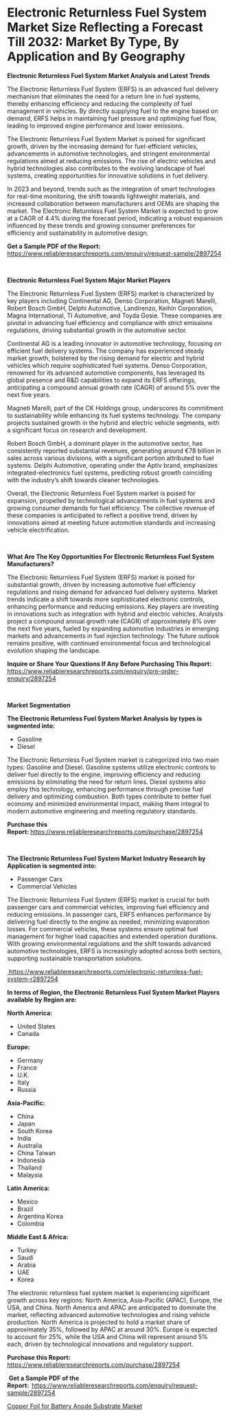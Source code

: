 <p><h1>Electronic Returnless Fuel System Market Size Reflecting a Forecast Till 2032: Market By Type, By Application and By Geography</h1></p><p><strong>Electronic Returnless Fuel System Market Analysis and Latest Trends</strong></p>
<p><p>The Electronic Returnless Fuel System (ERFS) is an advanced fuel delivery mechanism that eliminates the need for a return line in fuel systems, thereby enhancing efficiency and reducing the complexity of fuel management in vehicles. By directly supplying fuel to the engine based on demand, ERFS helps in maintaining fuel pressure and optimizing fuel flow, leading to improved engine performance and lower emissions. </p><p>The Electronic Returnless Fuel System Market is poised for significant growth, driven by the increasing demand for fuel-efficient vehicles, advancements in automotive technologies, and stringent environmental regulations aimed at reducing emissions. The rise of electric vehicles and hybrid technologies also contributes to the evolving landscape of fuel systems, creating opportunities for innovative solutions in fuel delivery. </p><p>In 2023 and beyond, trends such as the integration of smart technologies for real-time monitoring, the shift towards lightweight materials, and increased collaboration between manufacturers and OEMs are shaping the market. The Electronic Returnless Fuel System Market is expected to grow at a CAGR of 4.4% during the forecast period, indicating a robust expansion influenced by these trends and growing consumer preferences for efficiency and sustainability in automotive design.</p></p>
<p><strong>Get a Sample PDF of the Report:&nbsp;</strong> <a href="https://www.reliableresearchreports.com/enquiry/request-sample/2897254?utm_campaign=2201&utm_medium=2&utm_source=Github&utm_content=ia&utm_term=15032025&utm_id=electronic-returnless-fuel-system">https://www.reliableresearchreports.com/enquiry/request-sample/2897254</a></p>
<p>&nbsp;</p>
<p><strong>Electronic Returnless Fuel System Major Market Players</strong></p>
<p><p>The Electronic Returnless Fuel System (ERFS) market is characterized by key players including Continental AG, Denso Corporation, Magneti Marelli, Robert Bosch GmbH, Delphi Automotive, Landirenzo, Keihin Corporation, Magna International, TI Automotive, and Toyda Gosie. These companies are pivotal in advancing fuel efficiency and compliance with strict emissions regulations, driving substantial growth in the automotive sector.</p><p>Continental AG is a leading innovator in automotive technology, focusing on efficient fuel delivery systems. The company has experienced steady market growth, bolstered by the rising demand for electric and hybrid vehicles which require sophisticated fuel systems. Denso Corporation, renowned for its advanced automotive components, has leveraged its global presence and R&D capabilities to expand its ERFS offerings, anticipating a compound annual growth rate (CAGR) of around 5% over the next five years.</p><p>Magneti Marelli, part of the CK Holdings group, underscores its commitment to sustainability while enhancing its fuel systems technology. The company projects sustained growth in the hybrid and electric vehicle segments, with a significant focus on research and development.</p><p>Robert Bosch GmbH, a dominant player in the automotive sector, has consistently reported substantial revenues, generating around €78 billion in sales across various divisions, with a significant portion attributed to fuel systems. Delphi Automotive, operating under the Aptiv brand, emphasizes integrated-electronics fuel systems, predicting robust growth coinciding with the industry’s shift towards cleaner technologies.</p><p>Overall, the Electronic Returnless Fuel System market is poised for expansion, propelled by technological advancements in fuel systems and growing consumer demands for fuel efficiency. The collective revenue of these companies is anticipated to reflect a positive trend, driven by innovations aimed at meeting future automotive standards and increasing vehicle electrification.</p></p>
<p>&nbsp;</p>
<p><strong>What Are The Key Opportunities For Electronic Returnless Fuel System Manufacturers?</strong></p>
<p><p>The Electronic Returnless Fuel System (ERFS) market is poised for substantial growth, driven by increasing automotive fuel efficiency regulations and rising demand for advanced fuel delivery systems. Market trends indicate a shift towards more sophisticated electronic controls, enhancing performance and reducing emissions. Key players are investing in innovations such as integration with hybrid and electric vehicles. Analysts project a compound annual growth rate (CAGR) of approximately 8% over the next five years, fueled by expanding automotive industries in emerging markets and advancements in fuel injection technology. The future outlook remains positive, with continued environmental focus and technological evolution shaping the landscape.</p></p>
<p><strong>Inquire or Share Your Questions If Any Before Purchasing This Report:</strong> <a href="https://www.reliableresearchreports.com/enquiry/pre-order-enquiry/2897254?utm_campaign=2201&utm_medium=2&utm_source=Github&utm_content=ia&utm_term=15032025&utm_id=electronic-returnless-fuel-system">https://www.reliableresearchreports.com/enquiry/pre-order-enquiry/2897254</a></p>
<p>&nbsp;</p>
<p><strong>Market Segmentation</strong></p>
<p><strong>The Electronic Returnless Fuel System Market Analysis by types is segmented into:</strong></p>
<p><ul><li>Gasoline</li><li>Diesel</li></ul></p>
<p><p>The Electronic Returnless Fuel System market is categorized into two main types: Gasoline and Diesel. Gasoline systems utilize electronic controls to deliver fuel directly to the engine, improving efficiency and reducing emissions by eliminating the need for return lines. Diesel systems also employ this technology, enhancing performance through precise fuel delivery and optimizing combustion. Both types contribute to better fuel economy and minimized environmental impact, making them integral to modern automotive engineering and meeting regulatory standards.</p></p>
<p><strong>Purchase this Report:&nbsp;</strong><a href="https://www.reliableresearchreports.com/purchase/2897254?utm_campaign=2201&utm_medium=2&utm_source=Github&utm_content=ia&utm_term=15032025&utm_id=electronic-returnless-fuel-system">https://www.reliableresearchreports.com/purchase/2897254</a></p>
<p>&nbsp;</p>
<p><strong>The Electronic Returnless Fuel System Market Industry Research by Application is segmented into:</strong></p>
<p><ul><li>Passenger Cars</li><li>Commercial Vehicles</li></ul></p>
<p><p>The Electronic Returnless Fuel System (ERFS) market is crucial for both passenger cars and commercial vehicles, improving fuel efficiency and reducing emissions. In passenger cars, ERFS enhances performance by delivering fuel directly to the engine as needed, minimizing evaporation losses. For commercial vehicles, these systems ensure optimal fuel management for higher load capacities and extended operation durations. With growing environmental regulations and the shift towards advanced automotive technologies, ERFS is increasingly adopted across both sectors, supporting sustainable transportation solutions.</p></p>
<p><a href="https://www.reliableresearchreports.com/electronic-returnless-fuel-system-r2897254?utm_campaign=2201&utm_medium=2&utm_source=Github&utm_content=ia&utm_term=15032025&utm_id=electronic-returnless-fuel-system">&nbsp;https://www.reliableresearchreports.com/electronic-returnless-fuel-system-r2897254</a></p>
<p><strong>In terms of Region, the Electronic Returnless Fuel System Market Players available by Region are:</strong></p>
<p>
    <p> <strong> North America: </strong>
        <ul>
            <li>United States</li>
            <li>Canada</li>
        </ul>
        </p> 
    <p> <strong> Europe: </strong>
        <ul>
            <li>Germany</li>
            <li>France</li>
            <li>U.K.</li>
            <li>Italy</li>
            <li>Russia</li>
        </ul>
        </p> 
    <p> <strong> Asia-Pacific: </strong>
        <ul>
            <li>China</li>
            <li>Japan</li>
            <li>South Korea</li>
            <li>India</li>
            <li>Australia</li>
            <li>China Taiwan</li>
            <li>Indonesia</li>
            <li>Thailand</li>
            <li>Malaysia</li>
        </ul>
        </p> 
    <p> <strong> Latin America: </strong>
        <ul>
            <li>Mexico</li>
            <li>Brazil</li>
            <li>Argentina Korea</li>
            <li>Colombia</li>
        </ul>
        </p> 
    <p> <strong> Middle East & Africa: </strong>
        <ul>
            <li>Turkey</li>
            <li>Saudi</li>
            <li>Arabia</li>
            <li>UAE</li>
            <li>Korea</li>
        </ul>
    </p>
    </p>
<p><p>The electronic returnless fuel system market is experiencing significant growth across key regions: North America, Asia-Pacific (APAC), Europe, the USA, and China. North America and APAC are anticipated to dominate the market, reflecting advanced automotive technologies and rising vehicle production. North America is projected to hold a market share of approximately 35%, followed by APAC at around 30%. Europe is expected to account for 25%, while the USA and China will represent around 5% each, driven by technological innovations and regulatory support.</p></p>
<p><strong>Purchase this Report: </strong><a href="https://www.reliableresearchreports.com/purchase/2897254?utm_campaign=2201&utm_medium=2&utm_source=Github&utm_content=ia&utm_term=15032025&utm_id=electronic-returnless-fuel-system">https://www.reliableresearchreports.com/purchase/2897254</a></p>
<p>&nbsp;<strong>Get a Sample PDF of the Report:&nbsp;&nbsp;</strong><a href="https://www.reliableresearchreports.com/enquiry/request-sample/2897254?utm_campaign=2201&utm_medium=2&utm_source=Github&utm_content=ia&utm_term=15032025&utm_id=electronic-returnless-fuel-system">https://www.reliableresearchreports.com/enquiry/request-sample/2897254</a></p>
<p><strong></strong></p>
<p><p><a href="https://github.com/JakirUddin651/Market-Research-Report-List-2/blob/main/copper-foil-for-battery-anode-substrate-market.md?utm_campaign=2201&utm_medium=2&utm_source=Github&utm_content=ia&utm_term=15032025&utm_id=electronic-returnless-fuel-system">Copper Foil for Battery Anode Substrate Market</a></p></p>